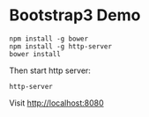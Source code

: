 Bootstrap3 Demo
================

```
npm install -g bower
npm install -g http-server
bower install
```

Then start http server:

```
http-server
```

Visit <http://localhost:8080>